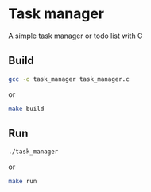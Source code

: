# Task manager

A simple task manager or todo list with C

## Build
```bash
gcc -o task_manager task_manager.c 
```
or
```bash
make build
```


## Run
```bash
./task_manager 
```
or 
```bash
make run
```
